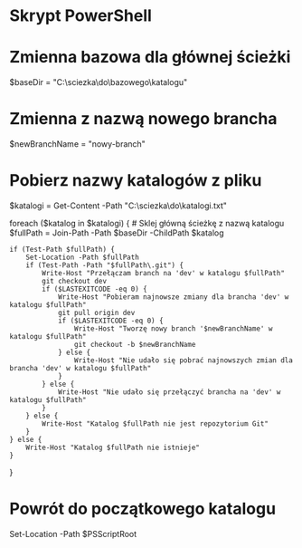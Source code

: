 # Skrypt PowerShell
# Zmienna bazowa dla głównej ścieżki
$baseDir = "C:\sciezka\do\bazowego\katalogu"

# Zmienna z nazwą nowego brancha
$newBranchName = "nowy-branch"

# Pobierz nazwy katalogów z pliku
$katalogi = Get-Content -Path "C:\sciezka\do\katalogi.txt"

foreach ($katalog in $katalogi) {
    # Sklej główną ścieżkę z nazwą katalogu
    $fullPath = Join-Path -Path $baseDir -ChildPath $katalog

    if (Test-Path $fullPath) {
        Set-Location -Path $fullPath
        if (Test-Path -Path "$fullPath\.git") {
            Write-Host "Przełączam branch na 'dev' w katalogu $fullPath"
            git checkout dev
            if ($LASTEXITCODE -eq 0) {
                Write-Host "Pobieram najnowsze zmiany dla brancha 'dev' w katalogu $fullPath"
                git pull origin dev
                if ($LASTEXITCODE -eq 0) {
                    Write-Host "Tworzę nowy branch '$newBranchName' w katalogu $fullPath"
                    git checkout -b $newBranchName
                } else {
                    Write-Host "Nie udało się pobrać najnowszych zmian dla brancha 'dev' w katalogu $fullPath"
                }
            } else {
                Write-Host "Nie udało się przełączyć brancha na 'dev' w katalogu $fullPath"
            }
        } else {
            Write-Host "Katalog $fullPath nie jest repozytorium Git"
        }
    } else {
        Write-Host "Katalog $fullPath nie istnieje"
    }
}

# Powrót do początkowego katalogu
Set-Location -Path $PSScriptRoot
